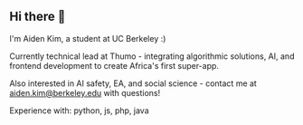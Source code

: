 ## Hi there 👋

I'm Aiden Kim, a student at UC Berkeley :)

Currently technical lead at Thumo - integrating algorithmic solutions, AI, and frontend development to create Africa's first super-app. 

Also interested in AI safety, EA, and social science - contact me at aiden.kim@berkeley.edu with questions!

Experience with: python, js, php, java
